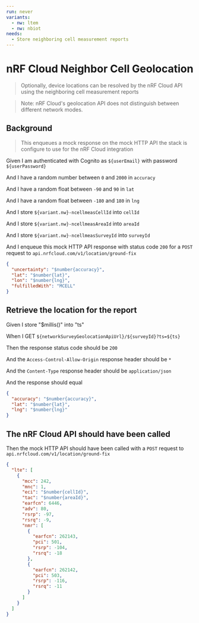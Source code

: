 ```yaml
---
run: never
variants:
  - nw: ltem
  - nw: nbiot
needs:
  - Store neighboring cell measurement reports
---
```


# nRF Cloud Neighbor Cell Geolocation

> Optionally, device locations can be resolved by the nRF Cloud API using the
> neighboring cell measurement reports

> Note: nRF Cloud's geolocation API does not distinguish between different
> network modes.

## Background

> This enqueues a mock response on the mock HTTP API the stack is configure to
> use for the nRF Cloud integration

Given I am authenticated with Cognito as `${userEmail}` with password
`${userPassword}`

And I have a random number between `0` and `2000` in `accuracy`

And I have a random float between `-90` and `90` in `lat`

And I have a random float between `-180` and `180` in `lng`

And I store `${variant.nw}-ncellmeasCellId` into `cellId`

And I store `${variant.nw}-ncellmeasAreaId` into `areaId`

And I store `${variant.nw}-ncellmeasSurveyId` into `surveyId`

And I enqueue this mock HTTP API response with status code `200` for a `POST`
request to `api.nrfcloud.com/v1/location/ground-fix`

```json
{
  "uncertainty": "$number{accuracy}",
  "lat": "$number{lat}",
  "lon": "$number{lng}",
  "fulfilledWith": "MCELL"
}
```

## Retrieve the location for the report

Given I store "$millis()" into "ts"

When I GET `${networkSurveyGeolocationApiUrl}/${surveyId}?ts=${ts}`

Then the response status code should be `200`

And the `Access-Control-Allow-Origin` response header should be `*`

And the `Content-Type` response header should be `application/json`

And the response should equal

```json
{
  "accuracy": "$number{accuracy}",
  "lat": "$number{lat}",
  "lng": "$number{lng}"
}
```

## The nRF Cloud API should have been called

Then the mock HTTP API should have been called with a `POST` request to
`api.nrfcloud.com/v1/location/ground-fix`

```json
{
  "lte": [
    {
      "mcc": 242,
      "mnc": 1,
      "eci": "$number{cellId}",
      "tac": "$number{areaId}",
      "earfcn": 6446,
      "adv": 80,
      "rsrp": -97,
      "rsrq": -9,
      "nmr": [
        {
          "earfcn": 262143,
          "pci": 501,
          "rsrp": -104,
          "rsrq": -18
        },
        {
          "earfcn": 262142,
          "pci": 503,
          "rsrp": -116,
          "rsrq": -11
        }
      ]
    }
  ]
}
```
